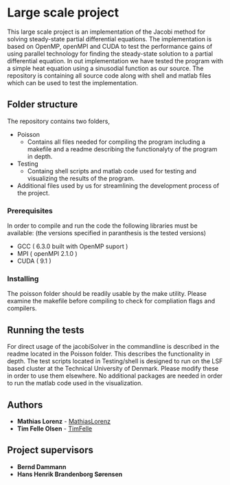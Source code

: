 # Large scale project
This large scale project is an implementation of the Jacobi method for solving 
steady-state partial differential equations. The implementation is based on 
OpenMP, openMPI and CUDA to test the performance gains of using parallel
technology for finding the steady-state solution to a partial differential
equation.
In out implementation we have tested the program with a simple heat equation
using a sinusodial function as our source. 
The repository is containing all source code along with shell and matlab files
which can be used to test the implementation.

## Folder structure
The repository contains two folders, 
- Poisson 
	- 	Contains all files needed for compiling the program including 
		a makefile and a readme describing the functionalyty of the 
		program in depth.
- Testing
	- 	Containg shell scripts and matlab code used for testing and visualizing
		the results of the program.
- Additional files used by us for streamlining the development process of the 
  project.

### Prerequisites
In order to compile and run the code the following libraries must be available: 
(the versions specified in paranthesis is the tested versions)
- GCC	( 6.3.0 built with OpenMP suport )
- MPI   ( openMPI 2.1.0 )
- CUDA  ( 9.1 )

### Installing
The poisson folder should be readily usable by the make utility. Please examine
the makefile before compiling to check for compliation flags and compilers. 

## Running the tests
For direct usage of the jacobiSolver in the commandline is described in the 
readme located in the Poisson folder. This describes the functionality in 
depth.
The test scripts located in Testing/shell is designed to run on the LSF based
cluster at the Technical University of Denmark. Please modify these in order to
use them elsewhere. 
No additional packages are needed in order to run the matlab code used in the 
visualization.

## Authors
* **Mathias Lorenz** -  [MathiasLorenz](https://github.com/MathiasLorenz)
* **Tim Felle Olsen** -  [TimFelle](https://github.com/TimFelle)

## Project supervisors
* **Bernd Dammann**
* **Hans Henrik Brandenborg Sørensen**
